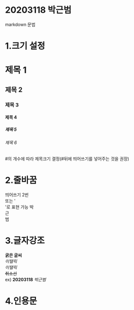 # 20203118 박근범
markdown 문법

# 1.크기 설정
# 제목 1
## 제목 2
### 제목 3
#### 제목 4
##### 제목 5
###### 제목 6
#의 개수에 따라 제목크기 결정(#뒤에 띄어쓰기를 넣어주는 것을 권장)

# 2.줄바꿈
띄어쓰기 2번  
또는 '<br/>'로 표현 가능
박  
근<br/>범

# 3.글자강조
**굵은 글씨**  
*이텔릭*  
_이탤릭_  
~~취소선~~  
ex)
**20203118** *박근범*

# 4.인용문
